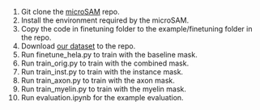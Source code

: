 1. Git clone the [microSAM](https://github.com/computational-cell-analytics/micro-sam) repo.
2. Install the environment required by the microSAM.
3. Copy the code in finetuning folder to the example/finetuning folder in the repo.
4. Download [our dataset](https://drive.google.com/file/d/1Q7S9wW9Ksuf3w7p7_w9St_Xa0pHwjc8S/view?usp=drive_link) to the repo.
5. Run finetune_hela.py to train with the baseline mask.
6. Run train_orig.py to train with the combined mask.
7. Run train_inst.py to train with the instance mask.
8. Run train_axon.py to train with the axon mask.
9. Run train_myelin.py to train with the myelin mask.
10. Run evaluation.ipynb for the example evaluation.
